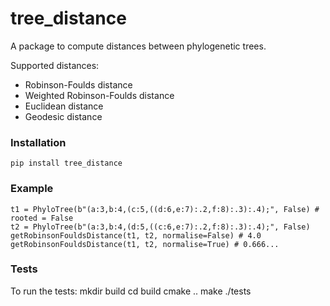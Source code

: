 # tree_distance

A package to compute distances between phylogenetic trees.

Supported distances:

- Robinson-Foulds distance
- Weighted Robinson-Foulds distance
- Euclidean distance
- Geodesic distance

### Installation
`pip install tree_distance`

### Example
    t1 = PhyloTree(b"(a:3,b:4,(c:5,((d:6,e:7):.2,f:8):.3):.4);", False) # rooted = False
    t2 = PhyloTree(b"(a:3,b:4,(d:5,((c:6,e:7):.2,f:8):.3):.4);", False)
    getRobinsonFouldsDistance(t1, t2, normalise=False) # 4.0
    getRobinsonFouldsDistance(t1, t2, normalise=True) # 0.666...

### Tests
To run the tests:
    mkdir build
    cd build
    cmake ..
    make
    ./tests
